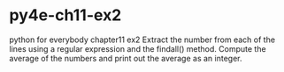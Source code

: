 # py4e-ch11-ex2
python for everybody chapter11 ex2
Extract the number from each of the lines using a regular expression
and the findall() method. Compute the average of the numbers and
print out the average as an integer.
